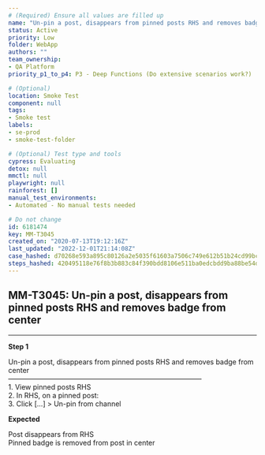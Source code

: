 ```yaml
---
# (Required) Ensure all values are filled up
name: "Un-pin a post, disappears from pinned posts RHS and removes badge from center"
status: Active
priority: Low
folder: WebApp
authors: ""
team_ownership: 
- QA Platform
priority_p1_to_p4: P3 - Deep Functions (Do extensive scenarios work?)

# (Optional)
location: Smoke Test
component: null
tags: 
- Smoke test
labels: 
- se-prod
- smoke-test-folder

# (Optional) Test type and tools
cypress: Evaluating
detox: null
mmctl: null
playwright: null
rainforest: []
manual_test_environments: 
- Automated - No manual tests needed

# Do not change
id: 6181474
key: MM-T3045
created_on: "2020-07-13T19:12:16Z"
last_updated: "2022-12-01T21:14:08Z"
case_hashed: d70268e593a895c80126a2e5035f61603a7506c749e612b51b24cd99bcbf0cbb7cc4d48d4e09fc2ca687dce0d3a8f5de
steps_hashed: 420495118e76f8b3b883c84f390bdd8106e511ba0edcbdd9ba88be54dc901b2046767b3e430acf5e080d0a070d71c20c
---
```


<!-- (Auto-generated) Based on frontmatter's "key" and "name" -->

## MM-T3045: Un-pin a post, disappears from pinned posts RHS and removes badge from center

---

**Step 1**

Un-pin a post, disappears from pinned posts RHS and removes badge from center\
————————————————————————————\
1\. View pinned posts RHS\
2\. In RHS, on a pinned post:\
3\. Click \[...] > Un-pin from channel

**Expected**

Post disappears from RHS\
Pinned badge is removed from post in center
